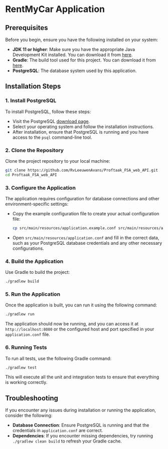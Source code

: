 
# RentMyCar Application

## Prerequisites

Before you begin, ensure you have the following installed on your system:

- **JDK 11 or higher**: Make sure you have the appropriate Java Development Kit installed. You can download it from [here](https://www.oracle.com/java/technologies/javase-jdk11-downloads.html).
- **Gradle**: The build tool used for this project. You can download it from [here](https://gradle.org/install/).
- **PostgreSQL**: The database system used by this application.

## Installation Steps

### 1. Install PostgreSQL

To install PostgreSQL, follow these steps:

- Visit the PostgreSQL [download page](https://www.postgresql.org/download/).
- Select your operating system and follow the installation instructions.
- After installation, ensure that PostgreSQL is running and you have access to the `psql` command-line tool.

### 2. Clone the Repository

Clone the project repository to your local machine:

```bash
git clone https://github.com/RvLeeuwenAvans/Proftaak_FSA_web_API.git
cd Proftaak_FSA_web_API
```

### 3. Configure the Application

The application requires configuration for database connections and other environment-specific settings:

- Copy the example configuration file to create your actual configuration file:

  ```bash
  cp src/main/resources/application.example.conf src/main/resources/application.conf
  ```

- Open `src/main/resources/application.conf` and fill in the correct data, such as your PostgreSQL database credentials and any other necessary configurations.

### 4. Build the Application

Use Gradle to build the project:

```bash
./gradlew build
```

### 5. Run the Application

Once the application is built, you can run it using the following command:

```bash
./gradlew run
```

The application should now be running, and you can access it at `http://localhost:8080` or the configured host and port specified in your `application.conf` file.

### 6. Running Tests

To run all tests, use the following Gradle command:

```bash
./gradlew test
```

This will execute all the unit and integration tests to ensure that everything is working correctly.

## Troubleshooting

If you encounter any issues during installation or running the application, consider the following:

- **Database Connection**: Ensure PostgreSQL is running and that the credentials in `application.conf` are correct.
- **Dependencies**: If you encounter missing dependencies, try running `./gradlew clean build` to refresh your Gradle cache.
